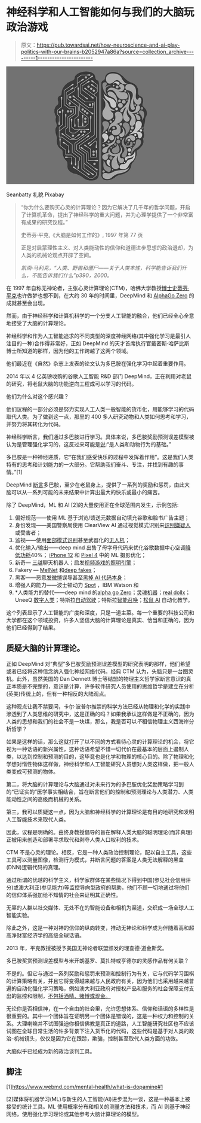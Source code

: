 # 神经科学和人工智能如何与我们的大脑玩政治游戏

> 原文：<https://pub.towardsai.net/how-neuroscience-and-ai-play-politics-with-our-brains-b2052947a86a?source=collection_archive---------1----------------------->

![](img/c0ee42d77bff4f03006622e627fe3592.png)

Seanbatty 礼貌 Pixabay

> “你为什么要购买心灵的计算理论？因为它解决了几千年的哲学问题，开启了计算机革命，提出了神经科学的重大问题，并为心理学提供了一个非常富有成果的研究议程。”
> 
> 史蒂芬·平克,《大脑是如何工作的》, 1997 年第 77 页
> 
> 正是对启蒙理性主义、对人类能动性的信仰和道德进步思想的政治退却，为人类的机械论观点开辟了空间。
> 
> *凯南·马利克，“人类、野兽和僵尸——关于人类本性，科学能告诉我们什么，不能告诉我们什么”p390，2000。*

在 1997 年自称无神论者，主张心灵计算理论(CTM)，哈佛大学教授[博士史蒂芬·平克](https://en.wikipedia.org/wiki/Steven_Pinker)也许做梦也想不到，在大约 30 年的时间里，DeepMind 和 [AlphaGo Zero](https://medium.com/@adhart81/deepmind-and-the-art-of-replacing-humans-with-code-e333e19763fb) 的成就甚至会出现。

然而，由于神经科学和计算机科学的一个分支人工智能的融合，他们已经全心全意地接受了大脑的计算理论。

神经科学和作为人工智能追求的不同类型的深度神经网络(其中强化学习是最引人注目的一种)合作得非常好，正如 DeepMind 的天才首席执行官戴密斯·哈萨比斯博士所知道的那样，因为他的工作跨越了这两个领域。

他们最近在《自然》杂志上发表的论文认为多巴胺在强化学习中起着重要作用。

2014 年以 4 亿英镑收购的谷歌人工智能 R&D 部门 DeepMind，正在利用对老鼠的研究，将老鼠大脑的功能逆向工程成可以学习的代码。

他们为什么对这个感兴趣？

他们议程的一部分必须是努力实现人工人类一般智能的货币化，用能够学习的代码取代人类。为了做到这一点，那里的 400 多人研究动物和人类如何思考和学习，并努力将其转化为代码。

神经科学断言，我们通过多巴胺进行学习。具体来说，多巴胺奖励预测误差模型被认为是管理强化学习的，这反过来可能是[说](https://www.ncbi.nlm.nih.gov/pmc/articles/PMC3176615/):“是人类和动物行为的基础。”

多巴胺是一种神经递质，它“在我们感受快乐的过程中发挥着作用”。这是我们人类特有的思考和计划能力的一大部分。它帮助我们奋斗、专注，并找到有趣的事情。”[1]

DeepMind [断言](https://www.nature.com/articles/s41586-019-1924-6)多巴胺，至少在老鼠身上，提供了一系列的奖励和惩罚，由此大脑可以从一系列可能的未来结果中计算出最大的快乐或最小的痛苦。

除了 DeepMind，ML 和 AI [2]的大量使用正在全球范围内发生，示例包括:

1.  偏好规范——使用 ML 基于浏览/馈送元数据自动填充谷歌和脸书广告主题；
2.  身份发现——美国警察局使用 ClearView AI 通过视觉模式识别来[识别嫌疑人](https://www.dailymail.co.uk/news/article-7903225/Hundreds-law-enforcement-agencies-using-new-facial-recognition-app-3-billion-image-database.html)或受害者；
3.  监视——使用[面部模式识别](https://www.theverge.com/2018/1/23/16907238/artificial-intelligence-surveillance-cameras-security)甚至武器化的[无人机](https://en.wikipedia.org/wiki/General_Atomics_MQ-9_Reaper)；
4.  优化输入/输出——deep mind 出售了母字母代码来优化谷歌数据中心空调[降低功耗](https://deepmind.com/blog/article/deepmind-ai-reduces-google-data-centre-cooling-bill-40)40%； [iPhone 12](https://www.bloomberg.com/news/articles/2019-12-12/apple-buys-u-k-startup-to-improve-iphone-picture-taking) 和 [Pixel 4](https://venturebeat.com/2019/10/21/how-ai-powers-the-pixel-4/) 中的 ML 摄影优化；
5.  新奇— [三越](https://pandorabots.com/mitsuku/)聊天机器人；启发[视频游戏的照明引擎](https://www.siliconstudio.co.jp/middleware/enlighten/en/)；
6.  Fakery — [MelNet](https://www.theverge.com/2019/6/10/18659897/ai-voice-clone-bill-gates-facebook-melnet-speech-generation) 和[deep fakes](https://en.wikipedia.org/wiki/Deepfake)；
7.  黑客——恶意[发微博](https://www.gizmodo.com.au/2017/09/hackers-have-already-started-to-weaponize-artificial-intelligence/)误导甚至[黑掉 AI 代码本身](https://www.techopedia.com/are-hackers-using-ai-for-malicious-intentions/2/33647)；
8.  增强人的能力——波士顿动力 [Spot](https://www.bostondynamics.com/spot) ，IBM Watson 和
9.  *人类能力的替代——deep mind 的[alpha go Zero](https://deepmind.com/blog/article/alphago-zero-starting-scratch)；[灵魂机器](https://www.soulmachines.com/)；[real dollx](https://realdollx.ai/)；UneeQ [数字人类](https://digitalhumans.com/)；特斯拉[自动驾驶](https://www.tesla.com/en_AU/autopilot?redirect=no)；特斯拉[智能召唤](https://edition.cnn.com/2019/10/10/tech/tesla-smart-summon/index.html)；[松鼠 AI](https://squirrelai.com/) 自动化教学。

这个列表显示了人工智能的广度和深度，只是一道主菜。每一个重要的科技公司和大学都在这个领域投资，许多人坚信大脑的计算理论是真实、恰当和正确的，因为他们已经得到了结果。

## 质疑大脑的计算理论。

正如 DeepMind 对“典型”多巴胺奖励预测误差模型的研究表明的那样，他们希望或者已经将这种信念纳入强化神经网络代码。经典 CTM 认为，头脑只是一台图灵机。此外，虽然美国的 Dan Dennett 博士等结盟的物理主义哲学家断言意识的真正本质是不完整的，意识是计算，许多软件研究人员使用的思维哲学是建立在分析(英美)传统上的，但有一种相反的大陆观点。

这种观点让我不禁要问，卡尔·波普尔推崇的科学方法已经从物理和化学的实践中渗透到了人类思维的研究中，这是正确的吗？如果我承认这样做是不正确的，因为人类的思想和我们的社会不是一块煤，那么，我是否可以*不*相信物理主义西海岸分析哲学？

如果是这样的话，那么这就打开了以不同的方式看待心灵的计算理论的机会，将它视为一种话语的新兴属性，这种话语希望不惜一切代价在最基本的层面上遏制人类，以达到控制和预测的目的，这毕竟也是化学和物理的核心目的。除了物理和化学想对惰性物体这样做，神经科学和人工智能研究人员想对人类这样做，把一般人类变成可预测的物体。

第二，将大脑的计算理论与大脑通过对未来行为的多巴胺优化奖励策略学习到的“已证实的”医学事实相结合，旨在断言他们的控制和预测理论与人类潜力、人类能动性之间的高级而机械的关系。

第三，我可以质疑这一点，因为大脑和神经科学的计算理论是有目的地研究和发明人工智能技术来取代人类。

因此，议程是明确的。由终身教授倡导的旨在解释人类大脑的聪明理论(而非真理)正被用来创造和部署寻求取代和剥夺人类人口权利的技术。

CTM 不是心灵的理论。相反，它是一种人类政治控制理论，配以自主工具，这些工具可以测量图像，检测行为模式，并断言问题的答案是人类无法解释的黑盒(DNN)逻辑代码的真理。

通过所谓的优越的科学主义，科学家群体在某些情况下得到中国(参见社会信用评分)或澳大利亚(参见能力)等监控导向型政府的帮助，他们不顾一切地通过将他们的信仰体系强加给不知情的社会来证明其正确性。

无辜的人群以社交媒体、无处不在的智能设备和相机为渠道，交织成一场全球人工智能实验。

除此之外，这是一种对神的信仰的纵向转变，推动无神论和科学成为伴随着高和超高净财富经济学的高级全球话语。

2013 年，平克教授被授予美国无神论者联盟颁发的理查德·道金斯奖。

多巴胺奖赏预测误差模型与米开朗基罗、莫扎特或亨德尔的灵感作品有何关联？

不是的。但它与通过一系列奖励和惩罚来预测和控制行为有关，它与代码学习围棋的计算策略有关，并且它将变得越来越与人民政府有关，因为他们也采用越来越普遍的自动化强化学习策略，例如澳大利亚政府对授权产品和服务的社会保障支付支出的监控和限制，[不包括酒精、赌博或现金。](https://www.humanservices.gov.au/individuals/services/centrelink/cashless-debit-card)

无论你是否相信神，在一个自由的社会里，允许思想体系、信仰和话语的多样性是很重要的。其中一个团体旨在证明另一个团体是错误的，这是一种权力和控制的关系。大理喇嘛并不试图强迫你相信佛教是真正的道路，人工智能研究社区也不应该试图在全球日常生活的许多背景下注入货币化的代码，这些代码是基于对人类的政治-机械镜头，仅仅是因为它在跟踪，欺骗，控制甚至取代人类方面的功效。

大脑似乎已经成为新的政治谈判工具。

## **脚注**

[1]https://www.webmd.com/mental-health/what-is-dopamine#1

[2]媒体将机器学习(ML)与新生的人工智能(AI)进步混为一谈，这是一种基本上被接受的统计工具。ML 使用概率分布和相关的测量方法和技术，而 AI 则基于神经网络，使用强化学习理论或其他参考大脑计算理论的模型。